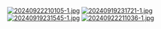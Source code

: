[![20240922210105-1.jpg](https://i.postimg.cc/1t1DDVw0/20240922210105-1.jpg)](https://postimg.cc/MctcSTsX)
[![20240919231721-1.jpg](https://i.postimg.cc/kX2DXXt7/20240919231721-1.jpg)](https://postimg.cc/nCtn3xkW)
[![20240919231545-1.jpg](https://i.postimg.cc/mrsrwYpr/20240919231545-1.jpg)](https://postimg.cc/3kt7rvTM)
[![20240922211036-1.jpg](https://i.postimg.cc/jjcR4GJ8/20240922211036-1.jpg)](https://postimg.cc/qttfkDwn)
